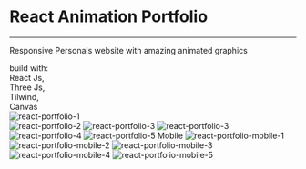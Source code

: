 # React Animation Portfolio
----------------------------

Responsive Personals website with amazing animated graphics

build with: <br>
React Js, <br>
Three Js, <br>
Tilwind, <br>
Canvas
<br>
![react-portfolio-1](https://github.com/YamnJoha1/react-animation-portfolio/assets/122623147/468a9a60-94f7-43f6-86ad-95548969dc35)
<br>
![react-portfolio-2](https://github.com/YamnJoha1/react-animation-portfolio/assets/122623147/92d25b89-8d2d-4e35-80f1-5babeeeb4b59)
![react-portfolio-3](https://github.com/YamnJoha1/react-animation-portfolio/assets/122623147/09799403-a59c-4615-a61b-070d20673f10)
![react-portfolio-3](https://github.com/YamnJoha1/react-animation-portfolio/assets/122623147/0ad7974c-89a7-496f-90d7-8384010fe8f1)
![react-portfolio-4](https://github.com/YamnJoha1/react-animation-portfolio/assets/122623147/3ce34450-ef7c-4462-95e5-3ee160bf03d6)
![react-portfolio-5](https://github.com/YamnJoha1/react-animation-portfolio/assets/122623147/b4ef638f-6140-444c-bb2f-6e90ac961428)
Mobile
![react-portfolio-mobile-1](https://github.com/YamnJoha1/react-animation-portfolio/assets/122623147/d341f382-243d-43ee-9e82-35349c4c5be2)
![react-portfolio-mobile-2](https://github.com/YamnJoha1/react-animation-portfolio/assets/122623147/084561e1-ca6b-4bba-a04f-cbf25ddf6ecb)
![react-portfolio-mobile-3](https://github.com/YamnJoha1/react-animation-portfolio/assets/122623147/973d8376-47c8-47d8-a321-ddc3e18e4442)
![react-portfolio-mobile-4](https://github.com/YamnJoha1/react-animation-portfolio/assets/122623147/33baa3dc-e1a1-4b11-a43b-60fab4118655)
![react-portfolio-mobile-5](https://github.com/YamnJoha1/react-animation-portfolio/assets/122623147/cb72dba0-05c4-4f51-bedf-276b74eb34aa)
